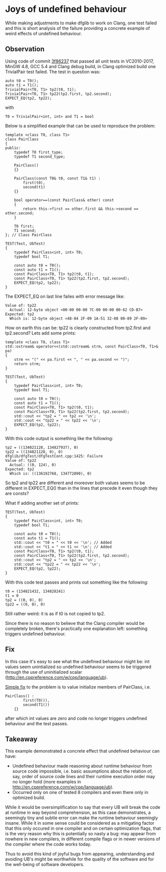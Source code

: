 # Joys of undefined behaviour

While making adjustments to make dfglib to work on Clang, one test failed and this is short analysis of the failure providing a concrete example of weird effects of undefined behaviour.

## Observation

Using code of commit [3f86237](https://github.com/tc3t/dfglib/commit/3f86237e4e0b9bb21a9eed4d294660b859b37ace) that passed all unit tests in VC2010-2017, MinGW 4.8, GCC 5.4 and Clang debug build, in Clang optimized build one TrivialPair test failed. The test in question was:

```
auto t0 = T0();
auto t1 = T1();
TrivialPair<T0, T1> tp2(t0, t1);
TrivialPair<T0, T1> tp22(tp2.first, tp2.second);
EXPECT_EQ(tp2, tp22);
```
with
```
T0 = TrivialPair<int, int> and T1 = bool
```

Below is a simplified example that can be used to reproduce the problem:

```
template <class T0, class T1>
class PairClass
{
public:
    typedef T0 first_type;
    typedef T1 second_type;

    PairClass()
    {}

    PairClass(const T0& t0, const T1& t1) :
        first(t0),
        second(t1)
    {}

    bool operator==(const PairClass& other) const
    {
        return this->first == other.first && this->second == other.second;
    }

    T0 first;
    T1 second;
}; // Class PairClass

TEST(Test, UbTest)
{
    typedef PairClass<int, int> T0;
    typedef bool T1;

    const auto t0 = T0();
    const auto t1 = T1();
    const PairClass<T0, T1> tp2(t0, t1);
    const PairClass<T0, T1> tp22(tp2.first, tp2.second);
    EXPECT_EQ(tp2, tp22);
}
```

The EXPECT_EQ on last line failes with error message like:
```
Value of: tp22
  Actual: 12-byte object <00-00 00-00 7C-00 00-00 00-62 CD-B7>
Expected: tp2
  Which is: 12-byte object <48-84 2F-09 1A-51 32-08 00-89 2F-09>
```

How on earth this can be: tp22 is clearly constructed from tp2.first and tp2.second? Lets add some prints:
```
template <class T0, class T1>
std::ostream& operator<<(std::ostream& strm, const PairClass<T0, T1>& pa)
{
    strm << "(" << pa.first << ", " << pa.second << ")";
    return strm;
}

TEST(Test, UbTest)
{
    typedef PairClass<int, int> T0;
    typedef bool T1;

    const auto t0 = T0();
    const auto t1 = T1();
    const PairClass<T0, T1> tp2(t0, t1);
    const PairClass<T0, T1> tp22(tp2.first, tp2.second);
    std::cout << "tp2 = " << tp2 << '\n';
    std::cout << "tp22 = " << tp22 << '\n';
    EXPECT_EQ(tp2, tp22);
}
```
With this code output is something like the following:
```
tp2 = ((134821128, 134827937), 0)
tp22 = ((134821128, 0), 0)
dfglib/dfgTest/dfgTestCont.cpp:1425: Failure
Value of: tp22
  Actual: ((0, 124), 0)
Expected: tp2
  Which is: ((136192768, 134772890), 0)
```
So tp2 and tp22 are different and moreover both values seems to be different in EXPECT_EQ() than in the lines that precede it even though they are consts?

What if adding another set of prints:
```
TEST(Test, UbTest)
{
    typedef PairClass<int, int> T0;
    typedef bool T1;

    const auto t0 = T0();
    const auto t1 = T1();
    std::cout << "t0 = " << t0 << '\n'; // Added 
    std::cout << "t1 = " << t1 << '\n'; // Added
    const PairClass<T0, T1> tp2(t0, t1);
    const PairClass<T0, T1> tp22(tp2.first, tp2.second);
    std::cout << "tp2 = " << tp2 << '\n';
    std::cout << "tp22 = " << tp22 << '\n';
    EXPECT_EQ(tp2, tp22);
}
```

With this code test passes and prints out something like the following:
```
t0 = (134821432, 134828241)
t1 = 0
tp2 = ((0, 0), 0)
tp22 = ((0, 0), 0)
```

Still rather weird: it is as if t0 is not copied to tp2.

 Since there is no reason to believe that the Clang compiler would be completely broken, there's practically one explanation left:
something triggers undefined behaviour.

## Fix

In this case it's easy to see what the undefined behaviour might be: int values seem unintialized so undefined behaviour seems to be triggered through the use of uninitialized scalar (http://en.cppreference.com/w/cpp/language/ub).

[Simple fix](https://github.com/tc3t/dfglib/commit/f40855a1a31ab7d1c0c41233aa931eee5a90a08a) to the problem is to value initialize members of PairClass, i.e. 
```
PairClass() :
        first(T0()),
        second(T1())
    {}
```

after which int values are zero and code no longer triggers undefined behaviour and the test passes.

## Takeaway

This example demonstrated a concrete effect that undefined behaviour can have:
* Undefined behaviour made reasoning about runtime behaviour from source code impossible, i.e. basic assumptions about the relation of, say, order of source code lines and their runtime execution order may no longer hold (more examples in http://en.cppreference.com/w/cpp/language/ub).
* Occurred only on one of tested 8 compilers and even there only in optimized build.

While it would be oversimplification to say that every UB will break the code at runtime in way beyond comprehension, as this case demonstrates, a seemingly tiny and subtle error can make the runtime behaviour seemingly insane. While it in some sense could be considered as a mitigating factor that this only occured in one compiler and on certain optimization flags, that is the very reason why this is potentially so nasty a bug: may appear from nowhere in new compilers, in different compile flags or in newer versions of the compiler where the code works today.

Thus to avoid this kind of joyful bugs from appearing, understanding and avoiding UB's might be worthwhile for the quality of the software and for the well-being of software developers.
